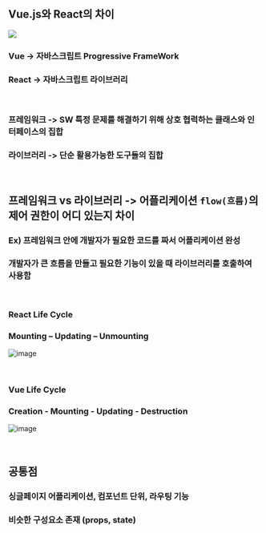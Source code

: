 ## Vue.js와 React의 차이

<img src="https://miro.medium.com/max/704/1*tqpZoG9qMeVd9j7KhAnsBg.png">

<br>

### Vue -> 자바스크립트 Progressive FrameWork
### React -> 자바스크립트 라이브러리
<br>

### 프레임워크 -> SW 특정 문제를 해결하기 위해 상호 협력하는 클래스와 인터페이스의 집합
### 라이브러리 -> 단순 활용가능한 도구들의 집합

<br>

## 프레임워크 vs 라이브러리 -> 어플리케이션 `flow(흐름)`의 제어 권한이 어디 있는지 차이
### Ex) 프레임워크 안에 개발자가 필요한 코드를 짜서 어플리케이션 완성
###      개발자가 큰 흐름을 만들고 필요한 기능이 있을 때 라이브러리를 호출하여 사용함

<br>

### React Life Cycle
### Mounting – Updating – Unmounting
![image](https://user-images.githubusercontent.com/27480253/146673037-443e4299-e8c2-42fe-9adc-1f473c993154.png)

<br>

### Vue Life Cycle
### Creation - Mounting - Updating - Destruction
![image](https://user-images.githubusercontent.com/27480253/146673083-c1d7c1a5-6e17-4a24-9736-f356b84413e3.png)

<br>

## 공통점 
### 싱글페이지 어플리케이션, 컴포넌트 단위, 라우팅 기능
### 비슷한 구성요소 존재 (props, state)

